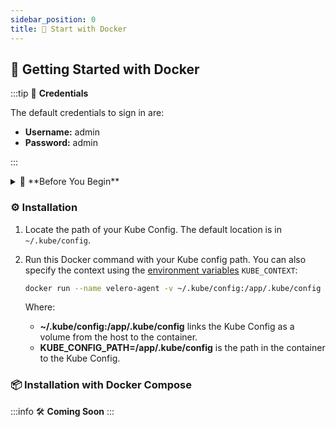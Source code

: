 ```yaml
---
sidebar_position: 0
title: 🐳 Start with Docker
---
```

## 🚀 **Getting Started with Docker**

:::tip 🔑 **Credentials**

The default credentials to sign in are:

- **Username:** admin
- **Password:** admin

:::

<details>
<summary>🔧 **Before You Begin**</summary>

### 🛠 **Installing Docker**

#### 🖥️ For Windows and Mac Users:

- Download **Docker Desktop** from [Docker's official website](https://www.docker.com/products/docker-desktop).
- Follow the installation instructions provided. After installation, open **Docker Desktop** to ensure it's running properly.

#### 🐧 For Linux Users (Ubuntu, Debian, CentOS, etc.):

- Download **Docker** from [Docker's official website](https://docs.docker.com/engine/install/).
- Follow the installation instructions provided.

</details>

### ⚙️ **Installation**

1. Locate the path of your Kube Config. The default location is in `~/.kube/config`.

2. Run this Docker command with your Kube config path. You can also specify the context using the [environment variables](/getting-started/environment-variables) `KUBE_CONTEXT`:
    ```bash
    docker run --name velero-agent -v ~/.kube/config:/app/.kube/config -e KUBE_CONFIG_PATH=/app/.kube/config -d -p 3333:3000 otwld/velero-agent:latest
    ```
    Where:
      - **~/.kube/config:/app/.kube/config** links the Kube Config as a volume from the host to the container.
      - **KUBE_CONFIG_PATH=/app/.kube/config** is the path in the container to the Kube Config.

### 📦 **Installation with Docker Compose**

:::info 🛠️ **Coming Soon**
:::
